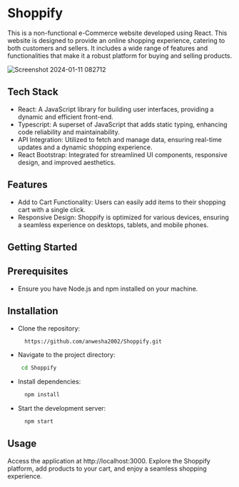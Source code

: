 # Shoppify

This is a non-functional e-Commerce website developed using React. This website is designed to provide an online shopping experience, catering to both customers and sellers. It includes a wide range of features and functionalities that make it a robust platform for buying and selling products.

![Screenshot 2024-01-11 082712](https://github.com/anwesha2002/Shoppify/assets/116761608/f00b0d53-8c8b-4f0a-9bca-0ddc783fd0ab)

## Tech Stack

  - React: A JavaScript library for building user interfaces, providing a dynamic and efficient front-end.
  - Typescript: A superset of JavaScript that adds static typing, enhancing code reliability and maintainability.
  - API Integration: Utilized to fetch and manage data, ensuring real-time updates and a dynamic shopping experience.
  - React Bootstrap: Integrated for streamlined UI components, responsive design, and improved aesthetics.

## Features

  - Add to Cart Functionality: Users can easily add items to their shopping cart with a single click.
  - Responsive Design: Shoppify is optimized for various devices, ensuring a seamless experience on desktops, tablets, and mobile phones.

## Getting Started

## Prerequisites
 - Ensure you have Node.js and npm installed on your machine.
## Installation
 - Clone the repository:
   
    ```bash
      https://github.com/anwesha2002/Shoppify.git
 - Navigate to the project directory:

     ```bash
      cd Shoppify
 - Install dependencies:

     ```bash
       npm install
 - Start the development server:

     ```bash
       npm start
  
## Usage

Access the application at http://localhost:3000.
Explore the Shoppify platform, add products to your cart, and enjoy a seamless shopping experience.
